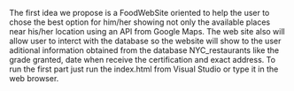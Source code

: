 The first idea we propose is a FoodWebSite oriented to help the user to chose the best option for him/her 
showing not only the available places near his/her location using an API from Google Maps. The web site also 
will allow user to interct with the database so the website will show to the user aditional information obtained 
from the database NYC_restaurants like the grade granted, date when receive the certification and exact address.
To run the first part just run the index.html from Visual Studio or type it in the web browser.
